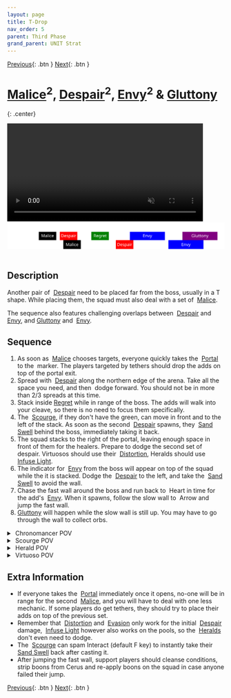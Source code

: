 ```yaml
---
layout: page
title: T-Drop
nav_order: 5
parent: Third Phase
grand_parent: UNIT Strat
---
```


[Previous](seq4.html){: .btn } [Next](../phasing.html){: .btn }

# [Malice]<sup>2</sup>, [Despair]<sup>2</sup>, [Envy]<sup>2</sup> & [Gluttony]
{: .center}

<video class="center" width="90%" controls muted>
  <source src="../../videos/phase3/seq5.mp4" type="video/mp4">
</video>

<img class="divider">

<img class="seq-img" src="../../timelines/images/phase3/seq5.svg">

<img class="divider">

## Description
Another pair of <img class="inline empowered_add"> [Despair] need to be placed far from the boss, usually in a T shape. While placing them, the squad must also deal with a set of <img class="inline empowered_add"> [Malice].

The sequence also features challenging overlaps between <img class="inline empowered_add"> [Despair] and <img class="inline empowered_add"> [Envy], and [Gluttony] and <img class="inline empowered_add"> [Envy].

## Sequence
1. As soon as <img class="inline empowered_add"> [Malice] chooses targets, everyone quickly takes the <img class="inline portal"> [Portal] to the <img class="inline xmarks"> marker. The players targeted by tethers should drop the adds on top of the portal exit.
2. Spread with <img class="inline empowered_add"> [Despair] along the northern edge of the arena. Take all the space you need, and then <img class="inline dodge"> dodge forward. You should not be in more than 2/3 spreads at this time.
3. Stack inside [Regret] while in range of the boss. The adds will walk into your cleave, so there is no need to focus them specifically.
4. The <img class="inline scourge"> [Scourge], if they don't have the green, can move in front and to the left of the stack. As soon as the second <img class="inline empowered_add"> [Despair] spawns, they <img class="inline sand-swell"> [Sand Swell] behind the boss, immediately taking it back.
5. The squad stacks to the right of the portal, leaving enough space in front of them for the healers. Prepare to dodge the second set of despair. Virtuosos should use their <img class="inline distort"> [Distortion], Heralds should use <img class="inline glint_h"> [Infuse Light].
6. The indicator for <img class="inline empowered_add"> [Envy] from the boss will appear on top of the squad  while the it is stacked. Dodge the <img class="inline empowered_add"> [Despair]  to the left, and take the <img class="inline sand-swell"> [Sand Swell] to avoid the wall.
7. Chase the fast wall around the boss and run back to <img class="inline heart"> Heart in time for the add's <img class="inline empowered_add"> [Envy]. When it spawns, follow the slow wall to <img class="inline arrow"> Arrow and jump the fast wall.
8. [Gluttony] will happen while the slow wall is still up. You may have to go through the wall to collect orbs.

<details>
  <summary><img class="inline chrono"> Chronomancer POV</summary>
  <iframe class="youtube-video" src="https://www.youtube.com/embed/OA3tzmAsea0?si=ytuj9FtN2UTVK0Zw&start=422&end=475&mute=1 " frameborder="0" allow="accelerometer; clipboard-write; encrypted-media; gyroscope; picture-in-picture; web-share" referrerpolicy="strict-origin-when-cross-origin" allowfullscreen></iframe>
</details>
<details>
  <summary><img class="inline scourge"> Scourge POV</summary>
  <iframe class="youtube-video" src="https://www.youtube.com/embed/PxAi-bWHTsg?si=96CSuM_yvkiQjOEv&start=426&end=479&mute=1 " frameborder="0" allow="accelerometer; clipboard-write; encrypted-media; gyroscope; picture-in-picture; web-share" referrerpolicy="strict-origin-when-cross-origin" allowfullscreen></iframe>
</details>
<details>
  <summary><img class="inline herald"> Herald POV</summary>
  <iframe class="youtube-video" src="https://www.youtube.com/embed/1NhFc7-NlkE?si=DkrrZ457SCPF-Rf5&start=395&end=448&mute=1 " frameborder="0" allow="accelerometer; clipboard-write; encrypted-media; gyroscope; picture-in-picture; web-share" referrerpolicy="strict-origin-when-cross-origin" allowfullscreen></iframe>
</details>
<details>
  <summary><img class="inline virtuoso"> Virtuoso POV</summary>
  <iframe class="youtube-video" src="https://www.youtube.com/embed/71JEURWXLko?si=YroyfB-PRhH9Z4Tv&start=435&end=488&mute=1 " frameborder="0" allow="accelerometer; clipboard-write; encrypted-media; gyroscope; picture-in-picture; web-share" referrerpolicy="strict-origin-when-cross-origin" allowfullscreen></iframe>
</details>

## Extra Information
- If everyone takes the <img class="inline portal"> [Portal] immediately once it opens, no-one will be in range for the second <img class="inline empowered_add"> [Malice], and you will have to deal with one less mechanic. If some players do get tethers, they should try to place their adds on top of the previous set.
- Remember that <img class="inline distort"> [Distortion] and <img class="inline dodge"> [Evasion](https://wiki.guildwars2.com/wiki/Evade) only work for the initial <img class="inline empowered_add"> [Despair] damage,  <img class="inline glint_h"> [Infuse Light] however also works on the pools, so the <img class="inline herald"> [Heralds] don't even need to dodge.
- The <img class="inline scourge"> [Scourge] can spam Interact (default F key) to instantly take their <img class="inline sand-swell"> [Sand Swell] back after casting it.
- After jumping the fast wall, support players should cleanse conditions, strip boons from Cerus and re-apply boons on the squad in case anyone failed their jump.

[Previous](seq4.html){: .btn } [Next](../phasing.html){: .btn }

[Despair]: ../../mechanics/aspects/despair.html
[Gluttony]: ../../mechanics/aspects/despair.html
[Envy]: ../../mechanics/aspects/envy.html
[Regret]: ../../mechanics/aspects/regret.html
[Malice]: ../../mechanics/aspects/malice.html
[Scourge]: https://wiki.guildwars2.com/wiki/Scourge
[Infuse Light]: https://wiki.guildwars2.com/wiki/Infuse_Light
[Chronomancer]: https://wiki.guildwars2.com/wiki/Chronomancer
[Portal]: https://wiki.guildwars2.com/wiki/Portal_Entre
[Distortion]: https://wiki.guildwars2.com/wiki/Distortion
[Garish Pillar]: https://wiki.guildwars2.com/wiki/Garish_Pillar
[Virtuosos]: https://wiki.guildwars2.com/wiki/Virtuoso
[Heralds]: https://wiki.guildwars2.com/wiki/Herald
[Thousand Cuts]: https://wiki.guildwars2.com/wiki/Thousand_Cuts
[Sand Swell]: https://wiki.guildwars2.com/wiki/Sand_Swell
